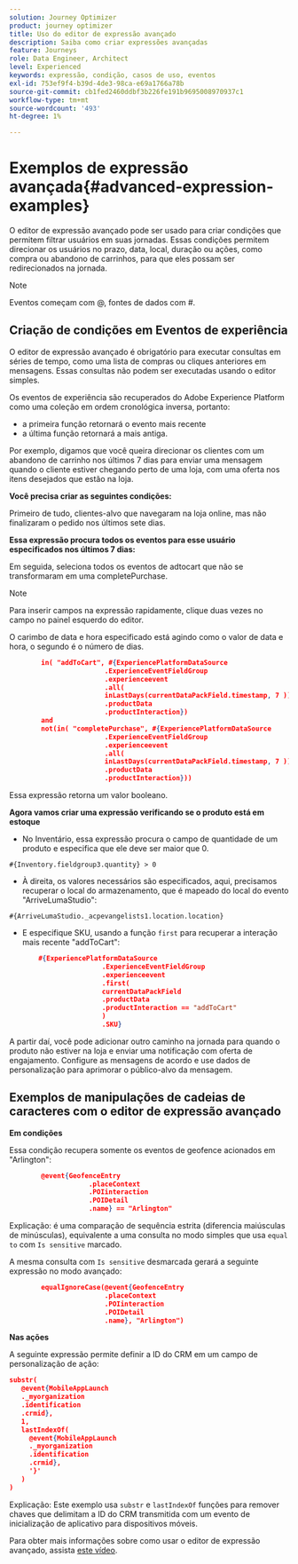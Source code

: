 ```yaml
---
solution: Journey Optimizer
product: journey optimizer
title: Uso do editor de expressão avançado
description: Saiba como criar expressões avançadas
feature: Journeys
role: Data Engineer, Architect
level: Experienced
keywords: expressão, condição, casos de uso, eventos
exl-id: 753ef9f4-b39d-4de3-98ca-e69a1766a78b
source-git-commit: cb1fed2460ddbf3b226fe191b9695008970937c1
workflow-type: tm+mt
source-wordcount: '493'
ht-degree: 1%

---
```


# Exemplos de expressão avançada{#advanced-expression-examples}

O editor de expressão avançado pode ser usado para criar condições que permitem filtrar usuários em suas jornadas. Essas condições permitem direcionar os usuários no prazo, data, local, duração ou ações, como compra ou abandono de carrinhos, para que eles possam ser redirecionados na jornada.

>[!NOTE]
>
>Eventos começam com @, fontes de dados com #.

## Criação de condições em Eventos de experiência

O editor de expressão avançado é obrigatório para executar consultas em séries de tempo, como uma lista de compras ou cliques anteriores em mensagens. Essas consultas não podem ser executadas usando o editor simples.

Os eventos de experiência são recuperados do Adobe Experience Platform como uma coleção em ordem cronológica inversa, portanto:

* a primeira função retornará o evento mais recente
* a última função retornará a mais antiga.

Por exemplo, digamos que você queira direcionar os clientes com um abandono de carrinho nos últimos 7 dias para enviar uma mensagem quando o cliente estiver chegando perto de uma loja, com uma oferta nos itens desejados que estão na loja.

**Você precisa criar as seguintes condições:**

Primeiro de tudo, clientes-alvo que navegaram na loja online, mas não finalizaram o pedido nos últimos sete dias.

<!--**This expression looks for a specified value in a string value:**

`In (“addToCart”, #{field reference from experience event})`-->

**Essa expressão procura todos os eventos para esse usuário especificados nos últimos 7 dias:**

Em seguida, seleciona todos os eventos de adtocart que não se transformaram em uma completePurchase.

>[!NOTE]
>
>Para inserir campos na expressão rapidamente, clique duas vezes no campo no painel esquerdo do editor.

O carimbo de data e hora especificado está agindo como o valor de data e hora, o segundo é o número de dias.

```json
        in( "addToCart", #{ExperiencePlatformDataSource
                        .ExperienceEventFieldGroup
                        .experienceevent
                        .all(
                        inLastDays(currentDataPackField.timestamp, 7 ))
                        .productData
                        .productInteraction})
        and
        not(in( "completePurchase", #{ExperiencePlatformDataSource
                        .ExperienceEventFieldGroup
                        .experienceevent
                        .all(
                        inLastDays(currentDataPackField.timestamp, 7 ))
                        .productData
                        .productInteraction}))
```

Essa expressão retorna um valor booleano.

**Agora vamos criar uma expressão verificando se o produto está em estoque**

* No Inventário, essa expressão procura o campo de quantidade de um produto e especifica que ele deve ser maior que 0.

`#{Inventory.fieldgroup3.quantity} > 0`

* À direita, os valores necessários são especificados, aqui, precisamos recuperar o local do armazenamento, que é mapeado do local do evento &quot;ArriveLumaStudio&quot;:

`#{ArriveLumaStudio._acpevangelists1.location.location}`

* E especifique SKU, usando a função `first` para recuperar a interação mais recente &quot;addToCart&quot;:

  ```json
      #{ExperiencePlatformDataSource
                      .ExperienceEventFieldGroup
                      .experienceevent
                      .first(
                      currentDataPackField
                      .productData
                      .productInteraction == "addToCart"
                      )
                      .SKU}
  ```

A partir daí, você pode adicionar outro caminho na jornada para quando o produto não estiver na loja e enviar uma notificação com oferta de engajamento. Configure as mensagens de acordo e use dados de personalização para aprimorar o público-alvo da mensagem.

## Exemplos de manipulações de cadeias de caracteres com o editor de expressão avançado

**Em condições**

Essa condição recupera somente os eventos de geofence acionados em &quot;Arlington&quot;:

```json
        @event{GeofenceEntry
                    .placeContext
                    .POIinteraction
                    .POIDetail
                    .name} == "Arlington"
```

Explicação: é uma comparação de sequência estrita (diferencia maiúsculas de minúsculas), equivalente a uma consulta no modo simples que usa `equal to` com `Is sensitive` marcado.

A mesma consulta com `Is sensitive` desmarcada gerará a seguinte expressão no modo avançado:

```json
        equalIgnoreCase(@event{GeofenceEntry
                        .placeContext
                        .POIinteraction
                        .POIDetail
                        .name}, "Arlington")
```

**Nas ações**

A seguinte expressão permite definir a ID do CRM em um campo de personalização de ação:

```json
substr(
   @event{MobileAppLaunch
   ._myorganization
   .identification
   .crmid},
   1, 
   lastIndexOf(
     @event{MobileAppLaunch
     ._myorganization
     .identification
     .crmid},
     '}'
   )
)
```

Explicação: Este exemplo usa `substr` e `lastIndexOf` funções para remover chaves que delimitam a ID do CRM transmitida com um evento de inicialização de aplicativo para dispositivos móveis.

Para obter mais informações sobre como usar o editor de expressão avançado, assista [este vídeo](https://experienceleague.adobe.com/docs/journey-optimizer-learn/tutorials/create-journeys/introduction-to-building-a-journey.html?lang=pt-BR).
